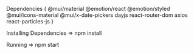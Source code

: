 Dependencies {
    @mui/material
    @emotion/react
    @emotion/styled
    @mui/icons-material
    @mui/x-date-pickers
    dayjs
    react-router-dom
    axios
    react-particles-js
}

Installing Dependencies => npm install

Running => npm start